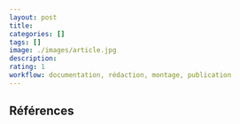 ```yaml
---
layout: post
title:  
categories: []
tags: []
image: ./images/article.jpg
description: 
rating: 1
workflow: documentation, rédaction, montage, publication
---
```



## Références 